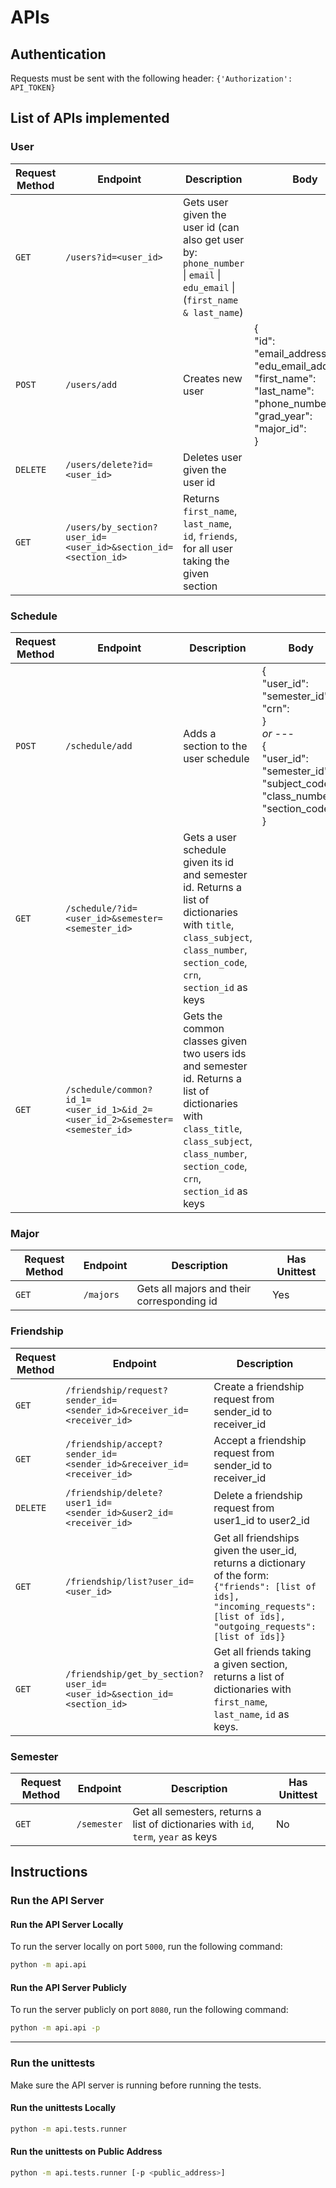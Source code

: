 # APIs

## Authentication
Requests must be sent with the following header:
`{'Authorization': API_TOKEN}`

## List of APIs implemented
### User

| Request Method | Endpoint | Description | Body | Has Unittest |
| --- | --- | --- | --- | --- |
| `GET` | `/users?id=<user_id>` | Gets user given the user id (can also get user by: `phone_number` \| `email` \| `edu_email` \| (`first_name & last_name`) | | Yes |
| `POST` | `/users/add` | Creates new user | {<br> "id": <br> "email_address": <br> "edu_email_address": <br> "first_name": <br> "last_name": <br> "phone_number": <br> "grad_year": <br> "major_id": <br> }| Yes |
| `DELETE` | `/users/delete?id=<user_id>` | Deletes user given the user id | | Yes |
| `GET` | `/users/by_section?user_id=<user_id>&section_id=<section_id>` | Returns  `first_name`, `last_name`, `id`, `friends`, for all user taking the given section | | No |

### Schedule

| Request Method | Endpoint | Description | Body | Has Unittest |
| --- | --- | --- | --- | --- |
| `POST` | `/schedule/add` | Adds a section to the user schedule | {<br>"user_id": <br> "semester_id": <br> "crn": <br> } <br> *or* --- <br> {<br>"user_id": <br> "semester_id": <br> "subject_code": <br> "class_number": <br> "section_code": <br> } | Yes |
| `GET` | `/schedule/?id=<user_id>&semester=<semester_id>` | Gets a user schedule given its id and semester id. Returns a list of dictionaries with `title`, `class_subject`, `class_number`, `section_code`, `crn`, `section_id` as keys |  | No |
| `GET` | `/schedule/common?id_1=<user_id_1>&id_2=<user_id_2>&semester=<semester_id>` | Gets the common classes given two users ids and semester id. Returns a list of dictionaries with `class_title`, `class_subject`, `class_number`, `section_code`, `crn`, `section_id` as keys |  | No |

### Major
| Request Method | Endpoint | Description | Has Unittest |
| --- | --- | --- | --- |
| `GET` | `/majors` | Gets all majors and their corresponding id | Yes |

### Friendship
| Request Method | Endpoint | Description | Has Unittest |
| --- | --- | --- | --- |
| `GET` | `/friendship/request?sender_id=<sender_id>&receiver_id=<receiver_id>` | Create a friendship request from sender_id to receiver_id | No |
| `GET` | `/friendship/accept?sender_id=<sender_id>&receiver_id=<receiver_id>` | Accept a friendship request from sender_id to receiver_id | No |
| `DELETE` | `/friendship/delete?user1_id=<sender_id>&user2_id=<receiver_id>` | Delete a friendship request from user1_id to user2_id | No |
| `GET` | `/friendship/list?user_id=<user_id>` | Get all friendships given the user_id, returns a dictionary of the form: `{"friends": [list of ids], "incoming_requests": [list of ids], "outgoing_requests": [list of ids]}` | No |
| `GET` | `/friendship/get_by_section?user_id=<user_id>&section_id=<section_id>` | Get all friends taking a given section, returns a list of dictionaries with `first_name`, `last_name`, `id` as keys. | No |

### Semester
| Request Method | Endpoint | Description | Has Unittest |
| --- | --- | --- | --- |
| `GET` | `/semester` | Get all semesters, returns a list of dictionaries with `id`, `term`, `year` as keys | No |

## Instructions

### Run the API Server

#### Run the API Server Locally
To run the server locally on port `5000`, run the following command:
```bash
python -m api.api
```

#### Run the API Server Publicly
To run the server publicly on port `8080`, run the following command:
```bash
python -m api.api -p
```

---

### Run the unittests
Make sure the API server is running before running the tests.

#### Run the unittests Locally
```bash
python -m api.tests.runner
```

#### Run the unittests on Public Address
```bash
python -m api.tests.runner [-p <public_address>]
```